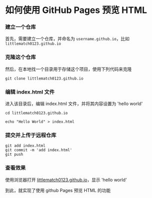 # 如何使用 GitHub Pages 预览 HTML

### 建立一个仓库

首先，需要建立一个仓库，并命名为 `username.github.io`，比如 `littlematch0123.github.io`

### 克隆这个仓库

然后，在本地找一个目录用于存储这个项目，使用下列代码来克隆

```
git clone littlematch0123.github.io
```

### 编辑 index.html 文件

进入该目录后，编辑 index.html 文件，并将其内容设置为 'hello world'

```
cd littlematch0123.github.io

echo "Hello World" > index.html

```

### 提交并上传于远程仓库

```
git add index.html
git commit -m 'add index.html'
git push
```

### 查看效果

使用浏览器打开 [littlematch0123.github.io](https://littlematch0123.github.io)，显示 'hello world'

到此，就实现了使用 github Pages 预览 HTML 的功能
